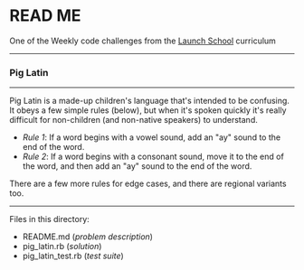 # READ ME

One of the Weekly code challenges from the [Launch School](https://launchschool.com/) curriculum

---

### Pig Latin

---

Pig Latin is a made-up children's language that's intended to be confusing. It obeys a few simple rules (below), but when it's spoken quickly it's really difficult for non-children (and non-native speakers) to understand.

* *Rule 1*: If a word begins with a vowel sound, add an "ay" sound to the end of the word.
* *Rule 2*: If a word begins with a consonant sound, move it to the end of the word, and then add an "ay" sound to the end of the word.

There are a few more rules for edge cases, and there are regional variants too.

---

Files in this directory:

* README.md (*problem description*)
* pig_latin.rb (*solution*)
* pig_latin_test.rb (*test suite*)
